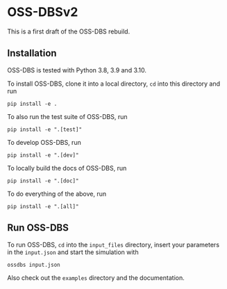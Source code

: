 OSS-DBSv2
=========

This is a first draft of the OSS-DBS rebuild.


Installation
------------

OSS-DBS is tested with Python 3.8, 3.9 and 3.10.

To install OSS-DBS, clone it into a local directory,
`cd` into this directory and run

```
pip install -e .
```

To also run the test suite of OSS-DBS, run

```
pip install -e ".[test]"
```

To develop OSS-DBS, run

```
pip install -e ".[dev]"
```

To locally build the docs of OSS-DBS, run

```
pip install -e ".[doc]"
```

To do everything of the above, run

```
pip install -e ".[all]"
```

Run OSS-DBS
-----------

To run OSS-DBS, `cd` into the `input_files` directory, insert your parameters in the `input.json` 
and start the simulation with

```
ossdbs input.json
```

Also check out the `examples` directory and the documentation.
